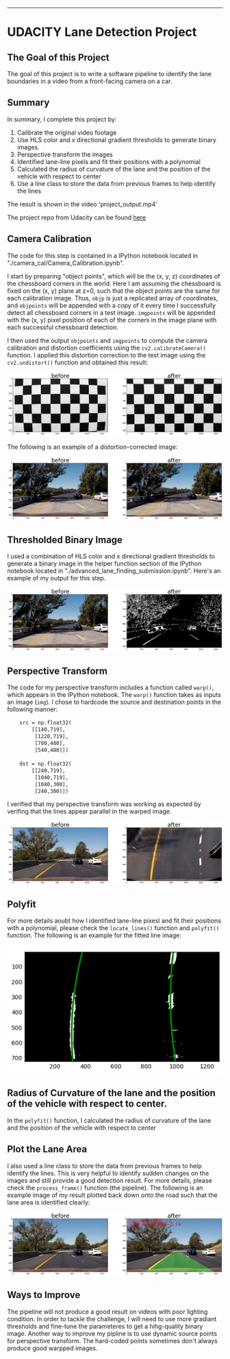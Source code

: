 
[//]: # (Image References)

[image1]: ./camera_cal/chessboard_undistorted.png "Undistorted Chessboard"
[image2]: ./camera_cal/test_img_undistorted.png "undistorted test image"
[image3]: ./test_img_binary.png "Binary Example"
[image4]: ./test_img_warped.png "Warp Example"
[image5]: ./test_img_polyfit.png "Fit Visual"
[image6]: ./test_img_output.png "Output"

---
# UDACITY Lane Detection Project

## The Goal of this Project

The goal of this project is to write a software pipeline to identify the lane boundaries in a video from a front-facing camera on a car.

## Summary

In summary, I complete this project by:

1. Calibrate the original video footage
2. Use HLS color and x directional gradient thresholds to generate binary images.
3. Perspective transform the images
4. Identified lane-line pixels and fit their positions with a polynomial
5. Calculated the radius of curvature of the lane and the position of the vehicle with respect to center
6. Use a line class to store the data from previous frames to help identify the lines

The result is shown in the video 'project_output.mp4'

The project repo from Udacity can be found [here](https://github.com/udacity/CarND-Advanced-Lane-Lines)

## Camera Calibration

The code for this step is contained in a IPython notebook located in "./camera_cal/Camera_Calibration.ipynb".  

I start by preparing "object points", which will be the (x, y, z) coordinates of the chessboard corners in the world. Here I am assuming the chessboard is fixed on the (x, y) plane at z=0, such that the object points are the same for each calibration image.  Thus, `objp` is just a replicated array of coordinates, and `objpoints` will be appended with a copy of it every time I successfully detect all chessboard corners in a test image.  `imgpoints` will be appended with the (x, y) pixel position of each of the corners in the image plane with each successful chessboard detection.  

I then used the output `objpoints` and `imgpoints` to compute the camera calibration and distortion coefficients using the `cv2.calibrateCamera()` function.  I applied this distortion correction to the test image using the `cv2.undistort()` function and obtained this result: 

![alt text][image1]

The following is an example of a distortion-corrected image:

![alt text][image2]

## Thresholded Binary Image 

I used a combination of HLS color and x directional gradient thresholds to generate a binary image in the helper function section of the IPython notebook located in "./advanced_lane_finding_submission.ipynb".  Here's an example of my output for this step.  

![alt text][image3]

## Perspective Transform

The code for my perspective transform includes a function called `warp()`, which appears in the IPython notebook.  The `warp()` function takes as inputs an image (`img`).  I chose to hardcode the source and destination points in the following manner:

```
    src = np.float32(
        [[140,719],
         [1220,719],
         [780,480],
         [540,480]])
    
    dst = np.float32(
        [[240,719],
         [1040,719],
         [1040,300],
         [240,300]])

```

I verified that my perspective transform was working as expected by verifing that the lines appear parallel in the warped image.

![alt text][image4]

## Polyfit

For more details aoubt how I identified lane-line pixesl and fit their positions with a polynomial, please check the `locate_lines()` function and `polyfit()` function. The following is an example for the fitted line image:

![alt text][image5]

## Radius of Curvature of the lane and the position of the vehicle with respect to center.

In the `polyfit()` function, I calculated the radius of curvature of the lane and the position of the vehicle with respect to center 

## Plot the Lane Area 

I also used a line class to store the data from previous frames to help identify the lines. This is very helpful to identify sudden changes on the images and still provide a good detection result. For more details, please check the `process_frame()` function (the pipeline). The following is an example image of my result plotted back down onto the road such that the lane area is identified clearly:

![alt text][image6]

## Ways to Improve

The pipeline will not produce a good result on videos with poor lighting condition. In order to tackle the challenge, I will need to use more gradiant thresholds and fine-tune the parameteres to get a hihg-quality binary image. Another way to improve my pipline is to use dynamic source points for perspective transform. The hard-coded points sometimes don't always produce good warpped images. 
